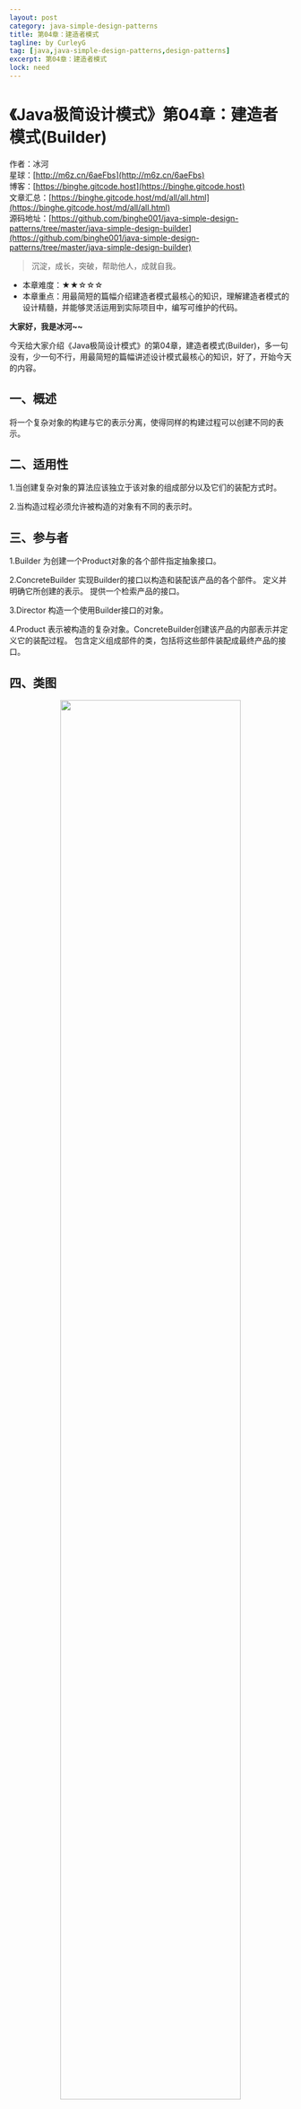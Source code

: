 ```yaml
---
layout: post
category: java-simple-design-patterns
title: 第04章：建造者模式
tagline: by CurleyG
tag: [java,java-simple-design-patterns,design-patterns]
excerpt: 第04章：建造者模式
lock: need
---
```


# 《Java极简设计模式》第04章：建造者模式(Builder)

作者：冰河
<br/>星球：[http://m6z.cn/6aeFbs](http://m6z.cn/6aeFbs)
<br/>博客：[https://binghe.gitcode.host](https://binghe.gitcode.host)
<br/>文章汇总：[https://binghe.gitcode.host/md/all/all.html](https://binghe.gitcode.host/md/all/all.html)
<br/>源码地址：[https://github.com/binghe001/java-simple-design-patterns/tree/master/java-simple-design-builder](https://github.com/binghe001/java-simple-design-patterns/tree/master/java-simple-design-builder)

> 沉淀，成长，突破，帮助他人，成就自我。

* 本章难度：★★☆☆☆
* 本章重点：用最简短的篇幅介绍建造者模式最核心的知识，理解建造者模式的设计精髓，并能够灵活运用到实际项目中，编写可维护的代码。

**大家好，我是冰河~~**

今天给大家介绍《Java极简设计模式》的第04章，建造者模式(Builder)，多一句没有，少一句不行，用最简短的篇幅讲述设计模式最核心的知识，好了，开始今天的内容。

## 一、概述

将一个复杂对象的构建与它的表示分离，使得同样的构建过程可以创建不同的表示。

## 二、适用性

1.当创建复杂对象的算法应该独立于该对象的组成部分以及它们的装配方式时。

2.当构造过程必须允许被构造的对象有不同的表示时。

## 三、参与者

1.Builder 为创建一个Product对象的各个部件指定抽象接口。

2.ConcreteBuilder 实现Builder的接口以构造和装配该产品的各个部件。 定义并明确它所创建的表示。 提供一个检索产品的接口。

3.Director 构造一个使用Builder接口的对象。

4.Product 表示被构造的复杂对象。ConcreteBuilder创建该产品的内部表示并定义它的装配过程。 包含定义组成部件的类，包括将这些部件装配成最终产品的接口。

## 四、类图

<div align="center">
    <img src="https://binghe.gitcode.host/assets/images/core/design/2023-07-12-001.png?raw=true" width="80%">
    <br/>
</div>

## 五、示例

**Builder**

```java
/**
 * @author binghe(微信 : hacker_binghe)
 * @version 1.0.0
 * @description Person对象的构造接口
 * @github https://github.com/binghe001
 * @copyright 公众号: 冰河技术
 */
public interface PersonBuilder {

    void buildHead();

    void buildBody();

    void buildFoot();

    Person buildPerson();
}
```

**ConcreteBuilder**

```java
/**
 * @author binghe(微信 : hacker_binghe)
 * @version 1.0.0
 * @description Person对象的构造器
 * @github https://github.com/binghe001
 * @copyright 公众号: 冰河技术
 */
public class ManBuilder implements PersonBuilder{
    Person person;

    public ManBuilder() {
        person = new Man();
    }

    @Override
    public void buildBody() {
        person.setBody("建造男人的身体");
    }

    @Override
    public void buildFoot() {
        person.setFoot("建造男人的脚");
    }

    @Override
    public void buildHead() {
        person.setHead("建造男人的头");
    }

    @Override
    public Person buildPerson() {
        return person;
    }
}
```

**Director**

```java
/**
 * @author binghe(微信 : hacker_binghe)
 * @version 1.0.0
 * @description Person对象的整体构造器
 * @github https://github.com/binghe001
 * @copyright 公众号: 冰河技术
 */
public class PersonDirector {

    public Person constructPerson(PersonBuilder pb) {
        pb.buildHead();
        pb.buildBody();
        pb.buildFoot();
        return pb.buildPerson();
    }
}
```

**Product**

```java
/**
 * @author binghe(微信 : hacker_binghe)
 * @version 1.0.0
 * @description Person对象
 * @github https://github.com/binghe001
 * @copyright 公众号: 冰河技术
 */
public class Person {
    private String head;
    private String body;
    private String foot;

    public String getHead() {
        return head;
    }

    public void setHead(String head) {
        this.head = head;
    }

    public String getBody() {
        return body;
    }

    public void setBody(String body) {
        this.body = body;
    }

    public String getFoot() {
        return foot;
    }

    public void setFoot(String foot) {
        this.foot = foot;
    }
}
```

```java
/**
 * @author binghe(微信 : hacker_binghe)
 * @version 1.0.0
 * @description 创建一个男人类继承Person
 * @github https://github.com/binghe001
 * @copyright 公众号: 冰河技术
 */
public class Man extends Person{
}
```

**Test**

```java
package com.lyz.design.builder;

/**
 * 测试类
 * @author liuyazhuang
 *
 */
public class Test {
	public static void main(String[] args) {
		PersonDirector pd = new PersonDirector();
		Person person = pd.constructPerson(new ManBuilder());
		System.out.println(person.getBody());
		System.out.println(person.getFoot());
		System.out.println(person.getHead());
	}
}
```


 **result**

```java
建造男人的头
建造男人的身体
建造男人的脚
```

**好了，今天就到这儿吧，相信大家对建造者模式有了全新的感悟，我是冰河，我们下期见~~**

## 星球服务

加入星球，你将获得：

1.项目学习：微服务入门必备的SpringCloud  Alibaba实战项目、手写RPC项目—所有大厂都需要的项目【含上百个经典面试题】、深度解析Spring6核心技术—只要学习Java就必须深度掌握的框架【含数十个经典思考题】、Seckill秒杀系统项目—进大厂必备高并发、高性能和高可用技能。

2.框架源码：手写RPC项目—所有大厂都需要的项目【含上百个经典面试题】、深度解析Spring6核心技术—只要学习Java就必须深度掌握的框架【含数十个经典思考题】。

3.硬核技术：深入理解高并发系列（全册）、深入理解JVM系列（全册）、深入浅出Java设计模式（全册）、MySQL核心知识（全册）。

4.技术小册：深入理解高并发编程（第1版）、深入理解高并发编程（第2版）、从零开始手写RPC框架、SpringCloud  Alibaba实战、冰河的渗透实战笔记、MySQL核心知识手册、Spring IOC核心技术、Nginx核心技术、面经手册等。

5.技术与就业指导：提供相关就业辅导和未来发展指引，冰河从初级程序员不断沉淀，成长，突破，一路成长为互联网资深技术专家，相信我的经历和经验对你有所帮助。

冰河的知识星球是一个简单、干净、纯粹交流技术的星球，不吹水，目前加入享5折优惠，价值远超门票。加入星球的用户，记得添加冰河微信：hacker_binghe，冰河拉你进星球专属VIP交流群。

## 星球重磅福利

跟冰河一起从根本上提升自己的技术能力，架构思维和设计思路，以及突破自身职场瓶颈，冰河特推出重大优惠活动，扫码领券进行星球，**直接立减149元，相当于5折，** 这已经是星球最大优惠力度！

<div align="center">
    <img src="https://binghe.gitcode.host/images/personal/xingqiu_149.png?raw=true" width="80%">
    <br/>
</div>

领券加入星球，跟冰河一起学习《SpringCloud Alibaba实战》、《手撸RPC专栏》和《Spring6核心技术》，更有已经上新的《大规模分布式Seckill秒杀系统》，从零开始介绍原理、设计架构、手撸代码。后续更有硬核中间件项目和业务项目，而这些都是你升职加薪必备的基础技能。

**100多元就能学这么多硬核技术、中间件项目和大厂秒杀系统，如果是我，我会买他个终身会员！**

## 其他方式加入星球

* **链接** ：打开链接 [http://m6z.cn/6aeFbs](http://m6z.cn/6aeFbs) 加入星球。
* **回复** ：在公众号 **冰河技术** 回复 **星球** 领取优惠券加入星球。

**特别提醒：** 苹果用户进圈或续费，请加微信 **hacker_binghe** 扫二维码，或者去公众号 **冰河技术** 回复 **星球** 扫二维码加入星球。

## 星球规划

后续冰河还会在星球更新大规模中间件项目和深度剖析核心技术的专栏，目前已经规划的专栏如下所示。

### 中间件项目

* 《大规模分布式定时调度中间件项目实战（非Demo）》：全程手撸代码。
* 《大规模分布式IM（即时通讯）项目实战（非Demo）》：全程手撸代码。
* 《大规模分布式网关项目实战（非Demo）》：全程手撸代码。
* 《手写Redis》：全程手撸代码。
* 《手写JVM》全程手撸代码。

### 超硬核项目

* 《从零落地秒杀系统项目》：全程手撸代码，在阿里云实现压测（**已上新**）。
* 《大规模电商系统商品详情页项目》：全程手撸代码，在阿里云实现压测。
* 其他待规划的实战项目，小伙伴们也可以提一些自己想学的，想一起手撸的实战项目。。。


既然星球规划了这么多内容，那么肯定就会有小伙伴们提出疑问：这么多内容，能更新完吗？我的回答就是：一个个攻破呗，咱这星球干就干真实中间件项目，剖析硬核技术和项目，不做Demo。初衷就是能够让小伙伴们学到真正的核心技术，不再只是简单的做CRUD开发。所以，每个专栏都会是硬核内容，像《SpringCloud Alibaba实战》、《手撸RPC专栏》和《Spring6核心技术》就是很好的示例。后续的专栏只会比这些更加硬核，杜绝Demo开发。

小伙伴们跟着冰河认真学习，多动手，多思考，多分析，多总结，有问题及时在星球提问，相信在技术层面，都会有所提高。将学到的知识和技术及时运用到实际的工作当中，学以致用。星球中不少小伙伴都成为了公司的核心技术骨干，实现了升职加薪的目标。

## 联系冰河

### 加群交流

本群的宗旨是给大家提供一个良好的技术学习交流平台，所以杜绝一切广告！由于微信群人满 100 之后无法加入，请扫描下方二维码先添加作者 “冰河” 微信(hacker_binghe)，备注：`星球编号`。



<div align="center">
    <img src="https://binghe.gitcode.host/images/personal/hacker_binghe.jpg?raw=true" width="180px">
    <div style="font-size: 18px;">冰河微信</div>
    <br/>
</div>



### 公众号

分享各种编程语言、开发技术、分布式与微服务架构、分布式数据库、分布式事务、云原生、大数据与云计算技术和渗透技术。另外，还会分享各种面试题和面试技巧。内容在 **冰河技术** 微信公众号首发，强烈建议大家关注。

<div align="center">
    <img src="https://binghe.gitcode.host/images/personal/ice_wechat.jpg?raw=true" width="180px">
    <div style="font-size: 18px;">公众号：冰河技术</div>
    <br/>
</div>


### 视频号

定期分享各种编程语言、开发技术、分布式与微服务架构、分布式数据库、分布式事务、云原生、大数据与云计算技术和渗透技术。另外，还会分享各种面试题和面试技巧。

<div align="center">
    <img src="https://binghe.gitcode.host/images/personal/ice_video.png?raw=true" width="180px">
    <div style="font-size: 18px;">视频号：冰河技术</div>
    <br/>
</div>



### 星球

加入星球 **[冰河技术](http://m6z.cn/6aeFbs)**，可以获得本站点所有学习内容的指导与帮助。如果你遇到不能独立解决的问题，也可以添加冰河的微信：**hacker_binghe**， 我们一起沟通交流。另外，在星球中不只能学到实用的硬核技术，还能学习**实战项目**！

关注 [冰河技术](https://img-blog.csdnimg.cn/20210426115714643.jpg?raw=true)公众号，回复 `星球` 可以获取入场优惠券。

<div align="center">
    <img src="https://binghe.gitcode.host/images/personal/xingqiu.png?raw=true" width="180px">
    <div style="font-size: 18px;">知识星球：冰河技术</div>
    <br/>
</div>
